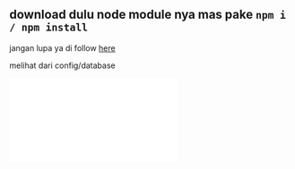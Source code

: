 ## download dulu node module nya mas pake `npm i / npm install`

jangan lupa ya di follow [here](https://instagram.com/bima_derian)

melihat dari config/database 

![preview](/config/database.js)
